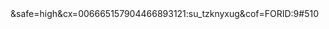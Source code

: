 <script>alert("hellox worldss")</script>&safe=high&cx=006665157904466893121:su_tzknyxug&cof=FORID:9#510
